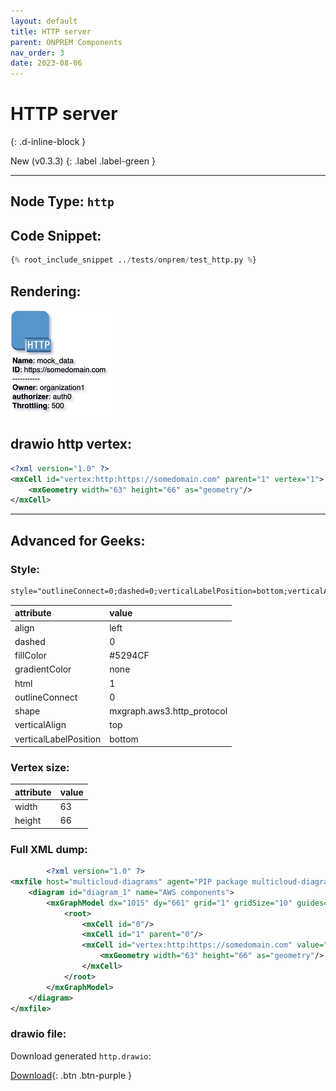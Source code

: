 ```yaml
---
layout: default
title: HTTP server
parent: ONPREM Components
nav_order: 3
date: 2023-08-06
---
```


# HTTP server
{: .d-inline-block }

New (v0.3.3)
{: .label .label-green }


---

## Node Type: ``http``

## Code Snippet:

```python
{% root_include_snippet ../tests/onprem/test_http.py %}
```

## Rendering:

![lambda](output/jpg/http.jpg)

## drawio http vertex:

```xml
<?xml version="1.0" ?>
<mxCell id="vertex:http:https://somedomain.com" parent="1" vertex="1">
    <mxGeometry width="63" height="66" as="geometry"/>
</mxCell>
```
---

## Advanced for Geeks:

### Style:
```html
style="outlineConnect=0;dashed=0;verticalLabelPosition=bottom;verticalAlign=top;align=left;html=1;shape=mxgraph.aws3.http_protocol;fillColor=#5294CF;gradientColor=none;"
```

| attribute | value |
|:----------|:------|
|align| left |
|dashed| 0 |
|fillColor| #5294CF |
|gradientColor| none |
|html| 1 |
|outlineConnect| 0 |
|shape| mxgraph.aws3.http_protocol |
|verticalAlign| top |
|verticalLabelPosition| bottom |

### Vertex size:

| attribute | value |
|:---------|:-----------|
| width    | 63  |
| height   |66|

### Full XML dump:
```xml
        <?xml version="1.0" ?>
<mxfile host="multicloud-diagrams" agent="PIP package multicloud-diagrams. Generate resources in draw.io compatible format for Cloud infrastructure. Copyrights @ Roman Tsypuk 2023. MIT license." type="MultiCloud">
    <diagram id="diagram_1" name="AWS components">
        <mxGraphModel dx="1015" dy="661" grid="1" gridSize="10" guides="1" tooltips="1" connect="1" arrows="1" fold="1" page="1" pageScale="1" pageWidth="850" pageHeight="1100" math="0" shadow="1">
            <root>
                <mxCell id="0"/>
                <mxCell id="1" parent="0"/>
                <mxCell id="vertex:http:https://somedomain.com" value="&lt;b&gt;Name&lt;/b&gt;: mock_data&lt;BR&gt;&lt;b&gt;ID&lt;/b&gt;: https://somedomain.com&lt;BR&gt;-----------&lt;BR&gt;&lt;b&gt;Owner&lt;/b&gt;: organization1&lt;BR&gt;&lt;b&gt;authorizer&lt;/b&gt;: auth0&lt;BR&gt;&lt;b&gt;Throttling&lt;/b&gt;: 500" style="outlineConnect=0;dashed=0;verticalLabelPosition=bottom;verticalAlign=top;align=left;html=1;shape=mxgraph.aws3.http_protocol;fillColor=#5294CF;gradientColor=none;" parent="1" vertex="1">
                    <mxGeometry width="63" height="66" as="geometry"/>
                </mxCell>
            </root>
        </mxGraphModel>
    </diagram>
</mxfile>
```

### drawio file:

Download generated ``http.drawio``:

[Download](output/drawio/http.drawio){: .btn .btn-purple }